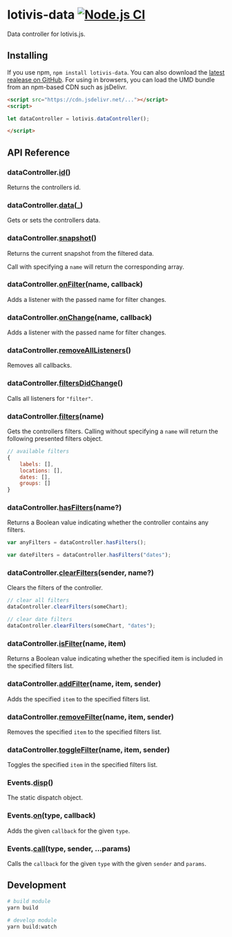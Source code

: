 # lotivis-data [![Node.js CI](https://github.com/lukasdanckwerth/lotivis-data/actions/workflows/node.js.yml/badge.svg?branch=main)](https://github.com/lukasdanckwerth/lotivis-data/actions/workflows/node.js.yml)

Data controller for lotivis.js.

## Installing

If you use npm, `npm install lotivis-data`. You can also download the [latest realease on GitHub](https://github.com/lukasdanckwerth/lotivis-data/releases/latest). For using in browsers, you can load the UMD bundle from an npm-based CDN such as jsDelivr.

```html
<script src="https://cdn.jsdelivr.net/..."></script>
<script>

let dataController = lotivis.dataController();

</script>

```

## API Reference

### dataController.**[id](./src/controller.js)**()

Returns the controllers id.

### dataController.**[data](./src/controller.js)**(_)

Gets or sets the controllers data.

### dataController.**[snapshot](./src/controller.js)**()

Returns the current snapshot from the filtered data.

Call with specifying a `name` will return the corresponding array.

### dataController.**[onFilter](./src/controller.js)**(name, callback)

Adds a listener with the passed name for filter changes.

### dataController.**[onChange](./src/controller.js)**(name, callback)

Adds a listener with the passed name for filter changes.

### dataController.**[removeAllListeners](./src/controller.js)**()

Removes all callbacks.

### dataController.**[filtersDidChange](./src/controller.js)**()

Calls all listeners for `"filter"`.

### dataController.**[filters](./src/controller.js)**(name)

Gets the controllers filters. Calling without specifying a `name` will return the following presented filters object.
```js
// available filters
{
    labels: [],
    locations: [],
    dates: [],
    groups: []
}
```

### dataController.**[hasFilters](./src/controller.js)**(name?)

Returns a Boolean value indicating whether the controller contains any filters.

```js
var anyFilters = dataController.hasFilters();

var dateFilters = dataController.hasFilters("dates");
```

### dataController.**[clearFilters](./src/controller.js)**(sender, name?)

Clears the filters of the controller.

```js
// clear all filters
dataController.clearFilters(someChart);

// clear date filters
dataController.clearFilters(someChart, "dates");
```

### dataController.**[isFilter](./src/controller.js)**(name, item)

Returns a Boolean value indicating whether the specified item is included in the specified filters list.

### dataController.**[addFilter](./src/controller.js)**(name, item, sender)

Adds the specified `item` to the specified filters list. 

### dataController.**[removeFilter](./src/controller.js)**(name, item, sender)

Removes the specified `item` to the specified filters list. 

### dataController.**[toggleFilter](./src/controller.js)**(name, item, sender)

Toggles the specified `item` in the specified filters list.

### Events.**[disp](./src/events.js)**()

The static dispatch object.

### Events.**[on](./src/events.js)**(type, callback)

 Adds the given `callback` for the given `type`. 

### Events.**[call](./src/events.js)**(type, sender, ...params)

Calls the `callback` for the given `type` with the given `sender` and `params`.

## Development

```bash
# build module
yarn build

# develop module
yarn build:watch
```